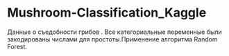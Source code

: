 # Mushroom-Classification_Kaggle
Данные о съедобности грибов . Все категориальные переменные были закодированы числами для простоты.Применение алгоритма Random Forest. 
